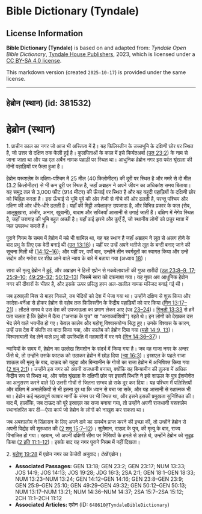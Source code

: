 # Bible Dictionary (Tyndale)

## License Information

**Bible Dictionary (Tyndale)** is based on and adapted from: _Tyndale Open Bible Dictionary_, [Tyndale House Publishers](https://tyndaleopenresources.com/), 2023, which is licensed under a [CC BY-SA 4.0 license](https://creativecommons.org/licenses/by-sa/4.0/legalcode.en).

This markdown version (created `2025-10-17`) is provided under the same license.



--------------------------------

## हेब्रोन (स्थान) (id: 381532)

हेब्रोन (स्थान)
===============

1\. प्राचीन काल का नगर जो आज भी अस्तित्व में है। यह फिलिस्तीन के उच्चभूमि के दक्षिणी छोर पर स्थित है, जो उत्तर से दक्षिण तक फैली हुई है। कुलपिताओं के काल में इसे किर्यतअर्बा ([उत 23:2](https://ref.ly/Gen23:2)) के नाम से जाना जाता था और यह एल अर्बैन नामक पहाड़ी पर स्थित था। आधुनिक हेब्रोन नगर इस पर्वत श्रृंखला की दोनों पहाड़ियों पर फैला हुआ है।

हेब्रोन यरूशलेम के दक्षिण\-पश्चिम में 25 मील (40 किलोमीटर) की दूरी पर स्थित है और ममरे से दो मील (3\.2 किलोमीटर) से भी कम दूरी पर स्थित है, जहाँ अब्राहम ने अपने जीवन का अधिकांश समय बिताया। यह समुद्र तल से 3,000 फीट (914 मीटर) की ऊँचाई पर स्थित है और यह यहूदी पहाड़ियों के दक्षिणी छोर को चिह्नित करता है। इस ऊँचाई से भूमि पूर्व की ओर तेजी से नीचे की ओर ढलती है, परन्तु पश्चिम और दक्षिण की ओर धीरे\-धीरे ढलती है। यहाँ की मिट्टी अपेक्षाकृत उपजाऊ है, और विभिन्न प्रकार के फल (सेब, आलूबुखारा, अंजीर, अनार, खुबानी), बादाम और सब्जियाँ आसानी से उगाई जाती हैं। दक्षिण में नेगेव स्थित है, जहाँ चरागाह की भूमि बहुत अच्छी है। यहाँ कई झरने और कुएँ हैं, जो स्थानीय लोगों को प्रचुर मात्रा में जल उपलब्ध कराते हैं। 

पुराने नियम के समय में हेब्रोन में मम्रे भी शामिल था, यह वह स्थान है जहाँ अब्राहम ने लूत से अलग होने के बाद प्रभु के लिए एक वेदी बनाई थी ([उत 13:18](https://ref.ly/Gen13:18))। यहीं पर उन्हें अपने भतीजे लूत के बन्दी बनाए जाने की सूचना मिली थी ([14:12–16](https://ref.ly/Gen14:12-Gen14:16)); और यहीं पर, वर्षों बाद, उन्होंने तीन स्वर्गदूतों का स्वागत किया और उन्हें सदोम और गमोरा पर शीघ्र आने वाले न्याय के बारे में बताया गया (अध्याय [18](https://ref.ly/Gen18:1-Gen18:33))।

सारा की मृत्यु हेब्रोन में हुई, और अब्राहम ने हित्ती एप्रोन से मकपेलावाली की गुफा खरीदी ([उत 23:8–9, 17](https://ref.ly/Gen23:8-Gen23:9,Gen23:17); [25:9–10](https://ref.ly/Gen25:9-Gen25:10); [49:29–32](https://ref.ly/Gen49:29-Gen49:32); [50:12–13](https://ref.ly/Gen50:12-Gen50:13)) जिसमें सारा को दफनाया गया। यह गुफा अब आधुनिक हेब्रोन नगर की दीवारों के भीतर है, और इसके ऊपर प्रसिद्ध हरम अल\-खलील नामक मस्जिद बनाई गई थी।

जब इस्राएली मिस्र से बाहर निकले, तब भेदियों को देश में भेजा गया था। उन्होंने दक्षिण से शुरू किया और कादेश\-बर्नेआ से होकर हेब्रोन से रहोब तक फिलिस्तीन के केंद्रीय पहाड़ियों को पार किया ([गिन 13:17–21](https://ref.ly/Num13:17-Num13:21))। लौटते समय वे उस देश की उपजाऊता का प्रमाण लेकर आए (पद [23–24](https://ref.ly/Num13:23-Num13:24))। [गिनती 13:33](https://ref.ly/Num13:33) से हमें पता चलता है कि हेब्रोन में दैत्य ("अनाक के पुत्र" या "अनाकवंशियों") रहते थे। इन लोगों को देखकर दस भेद लेने वाले भयभीत हो गए। केवल कालेब और यहोशू विश्वासयोग्य सिद्ध हुए। उनके विश्वास के कारण, उन्हें उस देश में संपत्ति का वादा किया गया, और कालेब को हेब्रोन दिया गया ([यहो 14:9, 13](https://ref.ly/Josh14:9,Josh14:13))। विश्वासघाती भेद लेने वाले प्रभु की उपस्थिति में महामारी में मर गये ([गिन 14:36–37](https://ref.ly/Num14:36-Num14:37))।

न्यायियों के समय में, हेब्रोन का उल्लेख शिमशोन के संदर्भ में किया गया है। जब वह गाजा नगर के अन्दर फँसे थे, तो उन्होंने उसके फाटक को उठाकर हेब्रोन में छोड़ दिया ([न्या 16:3](https://ref.ly/Judg16:3))। इस्राएल के पहले राजा शाऊल की मृत्यु के बाद, दाऊद को यहूदा और बिन्यामीन के गोत्रों का राजा हेब्रोन में अभिषिक्त किया गया ([2 शमू 2:1](https://ref.ly/2Sam2:1))। उन्होंने इस नगर को अपनी राजधानी बनाया, क्योंकि यह बिन्यामीन की तुलना में अधिक केंद्रीय रूप से स्थित था, और पर्वत श्रृंखला के दक्षिणी छोर पर इसकी स्थिति ने इसे शाऊल के पुत्र ईशबोशेत का अनुसरण करने वाले 10 उत्तरी गोत्रों से जितना सम्भव हो सके दूर कर दिया। यह पश्चिम में पलिश्तियों और दक्षिण में अमालेकियों से भी इतना दूर था कि ध्यान से बचा जा सके, और यह आसानी से रक्षात्मक भी था। हेब्रोन कई महत्वपूर्ण व्यापार मार्गों के संगम पर भी स्थित था, और इसने इसकी प्रमुखता सुनिश्चित की। बाद में, हालाँकि, जब दाऊद को पूरे इस्राएल का राजा बनाया गया, तो उन्होंने अपनी राजधानी यरूशलेम स्थानांतरित कर दी—ऐसा कार्य जो हेब्रोन के लोगों को नाखुश कर सकता था।

जब अबशालोम ने सिंहासन के लिए अपने दावे का समर्थन प्राप्त करने की इच्छा की, तो उन्होंने हेब्रोन से अपनी विद्रोह की शुरुआत की ([2 शमू 15:7–12](https://ref.ly/2Sam15:7-2Sam15:12))। सुलैमान, दाऊद के पुत्र, की मृत्यु के बाद, राज्य विभाजित हो गया। रहबाम, जो अपनी दक्षिणी सीमा पर मिस्रियों के हमले से डरते थे, उन्होंने हेब्रोन को सुदृढ़ किया ([2 इति 11:1–12](https://ref.ly/2Chr11:1-2Chr11:12))। इसके बाद यह नगर पुराने नियम में नहीं दिखता।

2\. [यहोशू 19:28](https://ref.ly/Josh19:28) में एब्रोन नगर का केजेवी अनुवाद। *देखें* एब्रोन।

* **Associated Passages:** GEN 13:18; GEN 23:2; GEN 23:17; NUM 13:33; JOS 14:9; JOS 14:13; JOS 19:28; JDG 16:3; 2SA 2:1; GEN 18:1–GEN 18:33; NUM 13:23–NUM 13:24; GEN 14:12–GEN 14:16; GEN 23:8–GEN 23:9; GEN 25:9–GEN 25:10; GEN 49:29–GEN 49:32; GEN 50:12–GEN 50:13; NUM 13:17–NUM 13:21; NUM 14:36–NUM 14:37; 2SA 15:7–2SA 15:12; 2CH 11:1–2CH 11:12
* **Associated Articles:** एब्रोन (ID: `648610@TyndaleBibleDictionary`)

